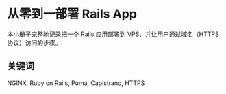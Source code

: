 # 从零到一部署 Rails App

本小册子完整地记录把一个 Rails 应用部署到 VPS、并让用户通过域名（HTTPS 协议）访问的步骤。

## 关键词

NGINX, Ruby on Rails, Puma, Capistrano, HTTPS
